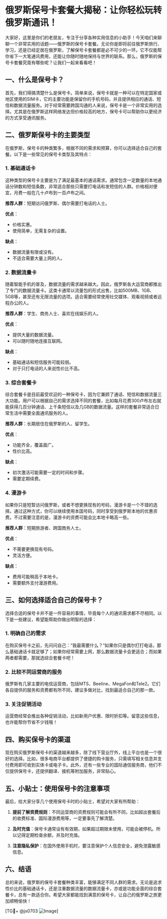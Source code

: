 # 俄罗斯保号卡套餐大揭秘：让你轻松玩转俄罗斯通讯！

大家好，这里是你们的老朋友，专注于分享各种实用信息的小助手！今天咱们来聊聊一个非常实用的话题——俄罗斯的保号卡套餐。无论你是即将前往俄罗斯旅行、学习，还是已经定居在俄罗斯，了解保号卡套餐都是必不可少的一环。它不仅能帮你省下一大笔通讯费用，还能让你随时随地保持与世界的联系。那么，俄罗斯的保号卡套餐究竟有哪些呢？让我们一起来看看吧！

## 一、什么是保号卡？

首先，我们得搞清楚什么是保号卡。简单来说，保号卡就是一种可以在特定国家或地区使用的SIM卡，它的主要功能是保留你的手机号码，并且提供相应的通话、短信和数据流量服务。对于经常需要跨国沟通的人来说，保号卡是一个非常实用的选择。尤其是在俄罗斯这样网络发达但价格较高的地方，保号卡可以帮助你以更经济的方式享受通讯服务。

## 二、俄罗斯保号卡的主要类型

在俄罗斯，保号卡的种类繁多，根据不同的需求和预算，你可以选择适合自己的套餐。以下是一些常见的保号卡类型及其特点：

### 1. **基础通话卡**

这种类型的保号卡主要是为了满足最基本的通话需求。通常包含一定数量的本地通话分钟数和短信条数，非常适合那些只需要打电话和发短信的人群。价格相对便宜，月费一般在几十卢布到一百卢布之间。

**推荐人群**：短期访问俄罗斯、偶尔需要打电话的人士。

**优点**：
- 价格实惠。
- 使用简单，无需复杂的设置。

**缺点**：
- 数据流量有限或没有。
- 不适合需要大量上网的人。

### 2. **数据流量卡**

随着智能手机的普及，数据流量的需求越来越大。因此，俄罗斯各大运营商都推出了专门的数据流量卡。这类卡通常以流量包的形式出售，比如500MB、1GB、5GB等，甚至还有无限流量的选项。适合需要经常使用社交媒体、观看视频或者远程办公的人。

**推荐人群**：学生、商务人士、喜欢在线娱乐的人。

**优点**：
- 提供大量的数据流量。
- 可以随时随地连接互联网。

**缺点**：
- 基础通话和短信服务可能较弱。
- 对于只打电话的人来说性价比不高。

### 3. **综合套餐卡**

综合套餐卡是目前最受欢迎的一种保号卡，因为它兼顾了通话、短信和数据流量三大功能。用户可以根据自己的需求选择不同的套餐，比如每月花费300卢布左右就能获得几百分钟通话、上千条短信以及几GB的数据流量。这样的套餐非常适合日常生活中需要全面通讯服务的人。

**推荐人群**：长期居住在俄罗斯的人、留学生。

**优点**：
- 功能齐全，覆盖面广。
- 性价比高。

**缺点**：
- 初次激活可能需要一定的时间和步骤。
- 需要定期续费。

### 4. **漫游卡**

如果你只是短暂访问俄罗斯，或者不想更换现有的号码，漫游卡是一个不错的选择。通过这种方式，你可以继续使用本国号码，同时享受到俄罗斯本地的优惠资费。不过需要注意的是，漫游卡的资费可能会比本地卡略高一些。

**推荐人群**：短期旅游者、跨国商务人士。

**优点**：
- 不需要更换现有号码。
- 灵活方便。

**缺点**：
- 费用可能稍高于本地卡。
- 需要额外支付漫游费用。

## 三、如何选择适合自己的保号卡？

选择合适的保号卡并不是一件容易的事情，毕竟每个人的通讯需求都不尽相同。以下是一些建议，希望能帮助你做出明智的选择：

### 1. **明确自己的需求**

在购买保号卡之前，先问问自己：“我最需要什么？”如果你只是偶尔打打电话，那么基础通话卡就足够了；如果你经常需要上网，那么数据流量卡会更适合；而如果两者都需要，那就选综合套餐卡吧！

### 2. **比较不同运营商的服务**

俄罗斯有几家主要的电信运营商，包括MTS、Beeline、MegaFon和Tele2。它们各自提供的服务和资费都有所不同，建议多做对比，找到最适合自己的那一款。

### 3. **关注促销活动**

运营商经常会推出各种促销活动，比如新用户优惠、限时折扣等。留意这些信息，也许能帮你节省不少钱哦！

## 四、购买保号卡的渠道

现在购买俄罗斯保号卡的渠道越来越多，除了线下营业厅外，线上平台也是一个很好的选择。比如，很多电商平台都提供了便捷的购卡服务，只需填写相关信息并支付费用即可收到实体卡或电子卡。此外，还有一些专业的国际通信服务商，他们不仅提供保号卡，还提供翻译、接机等附加服务，非常贴心。

## 五、小贴士：使用保号卡的注意事项

最后，给大家分享几个使用保号卡时的小贴士，希望对大家有所帮助：

1. **提前了解资费规则**：不同运营商的资费规则可能会有所不同，比如超出套餐后的收费标准、国际漫游费用等，一定要事先了解清楚。
   
2. **及时充值**：保号卡通常设有有效期，如果超过期限未使用，可能会被停机。所以记得定期检查余额，并及时充值。

3. **注意隐私保护**：在国外使用手机时，要注意保护个人信息安全，避免泄露敏感信息。

## 六、结语

总的来说，俄罗斯的保号卡套餐种类丰富，能够满足不同人群的需求。无论是追求性价比的基础通话卡，还是注重数据流量的数据流量卡，亦或是功能全面的综合套餐卡，总有一款适合你。希望大家都能找到满意的保号卡，让自己的俄罗斯之旅更加顺畅愉快！

[TG💪+ @jx0703 ![Image](https://github.com/user-attachments/assets/dbca1d08-cadb-493c-b0ec-ad6f7a83f270)]